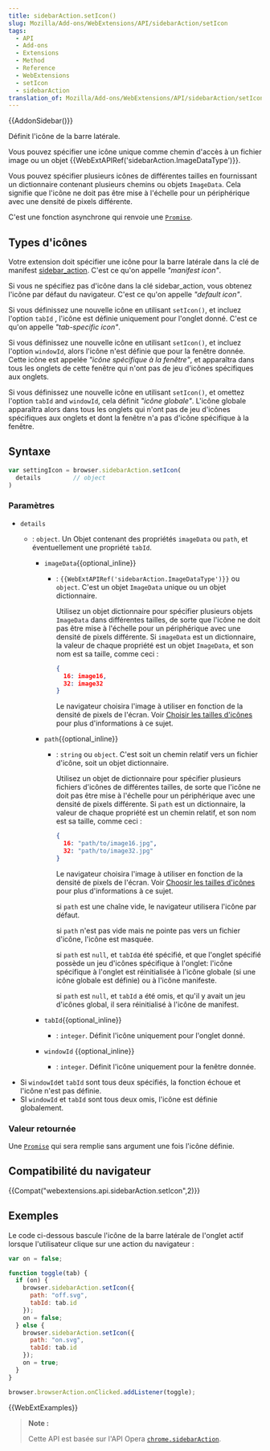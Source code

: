 ```yaml
---
title: sidebarAction.setIcon()
slug: Mozilla/Add-ons/WebExtensions/API/sidebarAction/setIcon
tags:
  - API
  - Add-ons
  - Extensions
  - Method
  - Reference
  - WebExtensions
  - setIcon
  - sidebarAction
translation_of: Mozilla/Add-ons/WebExtensions/API/sidebarAction/setIcon
---
```

{{AddonSidebar()}}

Définit l'icône de la barre latérale.

Vous pouvez spécifier une icône unique comme chemin d'accès à un fichier image ou un objet {{WebExtAPIRef('sidebarAction.ImageDataType')}}.

Vous pouvez spécifier plusieurs icônes de différentes tailles en fournissant un dictionnaire contenant plusieurs chemins ou objets `ImageData`. Cela signifie que l'icône ne doit pas être mise à l'échelle pour un périphérique avec une densité de pixels différente.

C'est une fonction asynchrone qui renvoie une [`Promise`](/fr/docs/Web/JavaScript/Reference/Objets_globaux/Promise).

## Types d'icônes

Votre extension doit spécifier une icône pour la barre latérale dans la clé de manifest [sidebar_action](/fr/Add-ons/WebExtensions/manifest.json/sidebar_action). C'est ce qu'on appelle _"manifest icon"_.

Si vous ne spécifiez pas d'icône dans la clé sidebar_action, vous obtenez l'icône par défaut du navigateur. C'est ce qu'on appelle _"default icon"_.

Si vous définissez une nouvelle icône en utilisant `setIcon()`, et incluez l'option `tabId` , l'icône est définie uniquement pour l'onglet donné. C'est ce qu'on appelle _"tab-specific icon"_.

Si vous définissez une nouvelle icône en utilisant `setIcon()`, et incluez l'option `windowId`, alors l'icône n'est définie que pour la fenêtre donnée. Cette icône est appelée _"icône spécifique à la fenêtre"_, et apparaîtra dans tous les onglets de cette fenêtre qui n'ont pas de jeu d'icônes spécifiques aux onglets.

Si vous définissez une nouvelle icône en utilisant `setIcon()`, et omettez l'option `tabId` and `windowId`, cela définit _"icône globale"_. L'icône globale apparaîtra alors dans tous les onglets qui n'ont pas de jeu d'icônes spécifiques aux onglets et dont la fenêtre n'a pas d'icône spécifique à la fenêtre.

## Syntaxe

```js
var settingIcon = browser.sidebarAction.setIcon(
  details         // object
)
```

### Paramètres

- `details`

  - : `object`. Un Objet contenant des propriétés `imageData` ou `path`, et éventuellement une propriété `tabId`.

    - `imageData`{{optional_inline}}

      - : `{{WebExtAPIRef('sidebarAction.ImageDataType')}}` ou `object`. C'est un objet `ImageData` unique ou un objet dictionnaire.

        Utilisez un objet dictionnaire pour spécifier plusieurs objets `ImageData` dans différentes tailles, de sorte que l'icône ne doit pas être mise à l'échelle pour un périphérique avec une densité de pixels différente. Si `imageData` est un dictionnaire, la valeur de chaque propriété est un objet `ImageData`, et son nom est sa taille, comme ceci :

        ```json
        {
          16: image16,
          32: image32
        }
        ```

        Le navigateur choisira l'image à utiliser en fonction de la densité de pixels de l'écran. Voir [Choisir les tailles d'icônes](/fr/Add-ons/WebExtensions/manifest.json/browser_action#Choosing_icon_sizes) pour plus d'informations à ce sujet.

    - `path`{{optional_inline}}

      - : `string` ou `object`. C'est soit un chemin relatif vers un fichier d'icône, soit un objet dictionnaire.

        Utilisez un objet de dictionnaire pour spécifier plusieurs fichiers d'icônes de différentes tailles, de sorte que l'icône ne doit pas être mise à l'échelle pour un périphérique avec une densité de pixels différente. Si `path` est un dictionnaire, la valeur de chaque propriété est un chemin relatif, et son nom est sa taille, comme ceci :

        ```json
        {
          16: "path/to/image16.jpg",
          32: "path/to/image32.jpg"
        }
        ```

        Le navigateur choisira l'image à utiliser en fonction de la densité de pixels de l'écran. Voir [Choosir les tailles d'icônes](/fr/Add-ons/WebExtensions/manifest.json/browser_action#Choosing_icon_sizes) pour plus d'informations à ce sujet.

        si `path` est une chaîne vide, le navigateur utilisera l'icône par défaut.

        si `path` n'est pas vide mais ne pointe pas vers un fichier d'icône, l'icône est masquée.

        si `path` est `null`, et `tabId`a été spécifié, et que l'onglet spécifié possède un jeu d'icônes spécifique à l'onglet: l'icône spécifique à l'onglet est réinitialisée à l'icône globale (si une icône globale est définie) ou à l'icône manifeste.

        si `path` est `null`, et `tabId` a été omis, et qu'il y avait un jeu d'icônes global, il sera réinitialisé à l'icône de manifest.

    - `tabId`{{optional_inline}}
      - : `integer`. Définit l'icône uniquement pour l'onglet donné.
    - `windowId` {{optional_inline}}
      - : `integer`. Définit l'icône uniquement pour la fenêtre donnée.

<!---->

- Si `windowId`et `tabId` sont tous deux spécifiés, la fonction échoue et l'icône n'est pas définie.
- SI `windowId` et `tabId` sont tous deux omis, l'icône est définie globalement.

### Valeur retournée

Une [`Promise`](/fr/docs/Web/JavaScript/Reference/Objets_globaux/Promise) qui sera remplie sans argument une fois l'icône définie.

## Compatibilité du navigateur

{{Compat("webextensions.api.sidebarAction.setIcon",2)}}

## Exemples

Le code ci-dessous bascule l'icône de la barre latérale de l'onglet actif lorsque l'utilisateur clique sur une action du navigateur :

```js
var on = false;

function toggle(tab) {
  if (on) {
    browser.sidebarAction.setIcon({
      path: "off.svg",
      tabId: tab.id
    });
    on = false;
  } else {
    browser.sidebarAction.setIcon({
      path: "on.svg",
      tabId: tab.id
    });
    on = true;
  }
}

browser.browserAction.onClicked.addListener(toggle);
```

{{WebExtExamples}}

> **Note :**
>
> Cette API est basée sur l'API Opera [`chrome.sidebarAction`](https://dev.opera.com/extensions/sidebar-action-api/).

